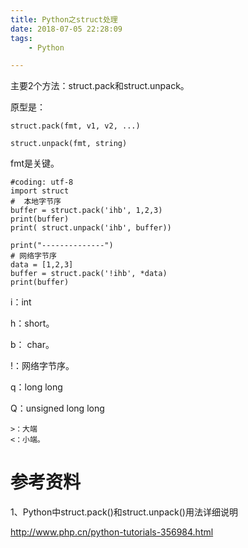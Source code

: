 ```yaml
---
title: Python之struct处理
date: 2018-07-05 22:28:09
tags:
	- Python

---
```




主要2个方法：struct.pack和struct.unpack。

原型是：

```
struct.pack(fmt, v1, v2, ...)
```

```
struct.unpack(fmt, string)
```

fmt是关键。

```
#coding: utf-8
import struct
#  本地字节序
buffer = struct.pack('ihb', 1,2,3)
print(buffer)
print( struct.unpack('ihb', buffer))

print("--------------")
# 网络字节序
data = [1,2,3]
buffer = struct.pack('!ihb', *data)
print(buffer)

```

i：int

h：short。

b： char。

!：网络字节序。

q：long long

Q：unsigned long long

```
>：大端
<：小端。
```



# 参考资料

1、Python中struct.pack()和struct.unpack()用法详细说明

http://www.php.cn/python-tutorials-356984.html